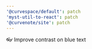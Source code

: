 ```yaml
---
'@curvespace/default': patch
'myst-util-to-react': patch
'@curvenote/site': patch
---
```


👓 Improve contrast on blue text
